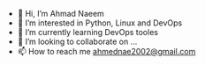 - 👋 Hi, I’m Ahmad Naeem
- 👀 I’m interested in Python, Linux and DevOps
- 🌱 I’m currently learning DevOps tooles
- 💞️ I’m looking to collaborate on ...
- 📫 How to reach me ahmednae2002@gmail.com

<!---
ahmednaem2002/ahmednaem2002 is a ✨ special ✨ repository because its `README.md` (this file) appears on your GitHub profile.
You can click the Preview link to take a look at your changes.
--->
